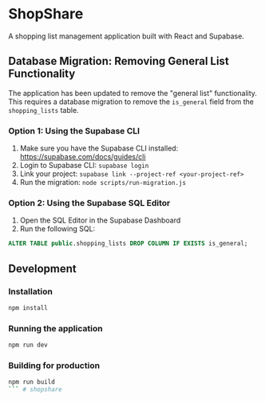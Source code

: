 # ShopShare

A shopping list management application built with React and Supabase.

## Database Migration: Removing General List Functionality

The application has been updated to remove the "general list" functionality. This requires a database migration to remove the `is_general` field from the `shopping_lists` table.

### Option 1: Using the Supabase CLI

1. Make sure you have the Supabase CLI installed: https://supabase.com/docs/guides/cli
2. Login to Supabase CLI: `supabase login`
3. Link your project: `supabase link --project-ref <your-project-ref>`
4. Run the migration: `node scripts/run-migration.js`

### Option 2: Using the Supabase SQL Editor

1. Open the SQL Editor in the Supabase Dashboard
2. Run the following SQL:

```sql
ALTER TABLE public.shopping_lists DROP COLUMN IF EXISTS is_general;
```

## Development

### Installation

```bash
npm install
```

### Running the application

```bash
npm run dev
```

### Building for production

```bash
npm run build
``` #   s h o p s h a r e  
 